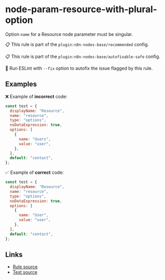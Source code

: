 [//]: # "File generated from a template. Do not edit this file directly."

# node-param-resource-with-plural-option

Option `name` for a Resource node parameter must be singular.

📋 This rule is part of the `plugin:n8n-nodes-base/recommended` config.

📋 This rule is part of the `plugin:n8n-nodes-base/autofixable-safe` config.

🔧 Run ESLint with `--fix` option to autofix the issue flagged by this rule.

## Examples

❌ Example of **incorrect** code:

```js
const test = {
  displayName: "Resource",
  name: "resource",
  type: "options",
  noDataExpression: true,
  options: [
    {
      name: "Users",
      value: "user",
    },
  ],
  default: "contact",
};
```

✅ Example of **correct** code:

```js
const test = {
  displayName: "Resource",
  name: "resource",
  type: "options",
  noDataExpression: true,
  options: [
    {
      name: "User",
      value: "user",
    },
  ],
  default: "contact",
};
```

## Links

- [Rule source](../../lib/rules/node-param-resource-with-plural-option.ts)
- [Test source](../../tests/node-param-resource-with-plural-option.test.ts)
